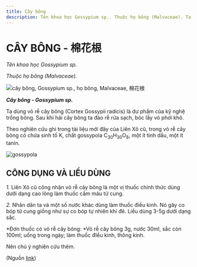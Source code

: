 ```yaml
---
title: Cây bông
description: Tên khoa học Gossypium sp.. Thuộc họ bông (Malvaceae). Ta dùng vỏ rễ cây bông (Cortex Gossypii radicis) là dư phẩm của kỹ nghệ trồng bông. Sau khi hái cây bông ta đào rễ rửa sạch, bóc lấy vỏ phơi khô.
---
```

# CÂY BÔNG - 棉花根

*Tên khoa học Gossypium sp.*

*Thuộc họ bông (Malvaceae).*

![cây bông, Gossypium sp., họ bông, Malvaceae, 棉花根](/imgs/do-tat-loi/ctvvtvn/cay-bong.jpg)

***Cây bông - Gossypium sp.***

Ta dùng vỏ rễ cây bông (Cortex Gossypii radicis) là dư phẩm của kỹ nghệ trồng bông. Sau khi hái cây bông ta đào rễ rửa sạch, bóc lấy vỏ phơi khô.

Theo nghiên cứu ghi trong tài liệu mới đây của Liên Xô cũ, trong vỏ rễ cây bông có chứa sinh tố K, chất gossypola C<sub>30</sub>H<sub>30</sub>O<sub>8</sub>, một ít tinh dầu, một ít tanin.

![gossypola](/imgs/do-tat-loi/ctvvtvn/cay-bong-2.jpg)

## CÔNG DỤNG VÀ LIỀU DÙNG

*1.* Liên Xô cũ công nhận vỏ rễ cây bông là một vị thuốc chính thức dùng dưới dạng cao lỏng làm thuốc cầm máu tử cung.

*2.* Nhân dân ta và một số nước khác dùng làm thuốc điều kinh. Nó gây co bóp tử cung giống như sự co bóp tự nhiên khi đẻ. Liều dùng 3-5g dưới dạng sắc.

*Đơn thuốc có vỏ rễ cây bông: *Vỏ rễ cây bông 3g, nước 30ml, sắc còn 100ml; uống trong ngày; làm thuốc đIều kinh, thông kinh.

Nên chú ý nghiên cứu thêm.

(Nguồn <a href="http://www.thuocvuonnha.com/nhung-cay-thuoc-va-vi-thuoc-viet-nam/ket-qua-tra-cuu/cay-bong" target="_blank">link</a>)
